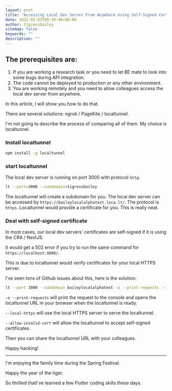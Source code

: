 ```yaml
---
layout: post
title: "Accessing Local Dev Server From Anywhere Using Self-Signed Certificate"
date: 2022-02-03T09:29:46+08:00
author: tigressbailey
sitemap: false
keywords: ""
description: ""
---
```


## The prerequisites are:
1. If you are working a research task or you need to let BE mate to look into some bugs during API integration.
2. The code cannot be deployed to production or any other environment.
3. You are working remotely and you need to allow colleagues access the local dev server from anywhere.

In this article, I will show you how to do that.

There are several solutions: ngrok / PageKite / localtunnel.

I'm not going to describe the process of comparing all of them. My choice is localtunnel.

### Install localtunnel

```bash
npm install -g localtunnel
```

### start localtunnel
The local dev server is running on port 3000 with protocol `http`.

```bash
lt --port=3000 --subdomain=tigressbailey
```

The localtunnel will create a subdomain for you.
The local dev server can be accessed by `https://baileylocalalphatest.loca.lt/`.
The protocol is `https`. Localtunnel would provide a certificate for you. This is really neat.

### Deal with self-signed certificate
In most cases, our local dev servers' certificates are self-signed if it is using the CRA / NextJS.

It would get a 502 error if you try to run the same command for `https://localhost:3000/`.

This is due to localtunnel would verify certificates for your local HTTPS server.

I've seen tons of Github issues about this, here is the solution:

```bash
lt --port 3000 --subdomain baileylocalalphatest -o --print-requests --local-https --allow-invalid-cert
```

`-o --print-requests` will print the request to the console and opens the localtunnel URL in your browser when the localtunnel is ready.

`--local-https` will use the local HTTPS server to serve the localtunnel.

`--allow-invalid-cert` will allow the localtunnel to accept self-signed certificates.

Then you can share the localtunnel URL with your colleagues.

Happy hacking!

---


I'm enjoying the family time during the Spring Festival.

Happy the year of the tiger.

So thrilled thatI've learned a few Flutter coding skills these days.


<!--more-->
